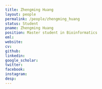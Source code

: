 ```yaml
---
title: Zhengming Huang
layout: people
permalink: /people/zhengming_huang
status: Student
pname: Zhengming Huang
position: Master student in Bioinformatics
eml: 
website: 
cv: 
github: 
linkedin:
google_scholar: 
twitter: 
facebook: 
instagram:
desp: 
---
```

